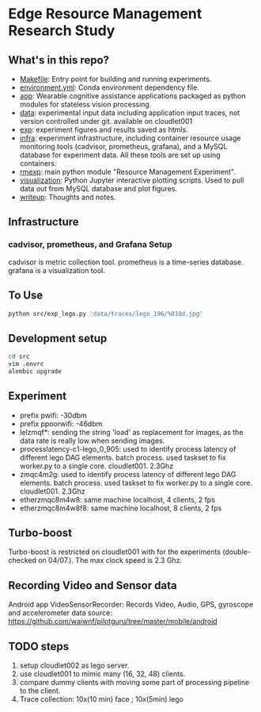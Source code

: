 # Edge Resource Management Research Study

## What's in this repo?

* [Makefile](Makefile): Entry point for building and running experiments.
* [environment.yml](environment.yml): Conda environment dependency file.
* [app](app): Wearable cognitive assistance applications packaged as python modules for stateless vision processing.
* [data](data): experimental input data including application input traces, not version controlled under git. available on cloudlet001
* [exp](exp): experiment figures and results saved as htmls.
* [infra](infra): experiment infrastructure, including container resource usage monitoring tools (cadvisor, prometheus, grafana), and a MySQL database for experiment data. All these tools are set up using containers.
* [rmexp](rmexp): main python module "Resource Management Experiment".
* [visualization](visualization): Python Jupyter interactive plotting scripts. Used to pull data out from MySQL database and plot figures.
* [writeup](writeup): Thoughts and notes.



## Infrastructure

### cadvisor, prometheus, and Grafana Setup

cadvisor is metric collection tool.
prometheus is a time-series database.
grafana is a visualization tool.

## To Use

```bash
python src/exp_lego.py 'data/traces/lego_196/%010d.jpg'
```

## Development setup

```bash
cd src
vim .envrc
alembic upgrade
```

## Experiment

- prefix pwifi: -30dbm
- prefix ppoorwifi: -46dbm
- lelzmqf\*: sending the string 'load' as replacement for images, as the data
  rate is really low when sending images.
- processlatency-c1-lego_0_905: used to identify process latency of different
  lego DAG elements. batch process. used taskset to fix worker.py to a single
  core. cloudlet001. 2.3Ghz
- zmqc4m2g: used to identify process latency of different
  lego DAG elements. batch process. used taskset to fix worker.py to a single
  core. cloudlet001. 2.3Ghz
- etherzmqc8m4w8: same machine localhost, 4 clients, 2 fps
- etherzmqc8m4w8f8: same machine localhost, 8 clients, 2 fps

## Turbo-boost

Turbo-boost is restricted on cloudlet001 with for the experiments
(double-checked on 04/07.). The max clock speed is 2.3 Ghz.

## Recording Video and Sensor data

Android app VideoSensorRecorder: 
Records Video, Audio, GPS, gyroscope and accelerometer data 
source: https://github.com/waiwnf/pilotguru/tree/master/mobile/android

## TODO steps

1. setup cloudlet002 as lego server.
2. use cloudlet001 to mimic many (16, 32, 48) clients.
3. compare dummy clients with moving some part of processing pipeline to the client.
4. Trace collection: 10x(10 min) face ; 10x(5min) lego 
